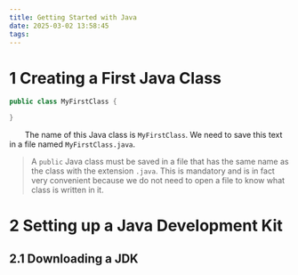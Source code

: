 ```yaml
---
title: Getting Started with Java
date: 2025-03-02 13:58:45
tags:
---
```


# 1 Creating a First Java Class

```java
public class MyFirstClass {

}
```

&emsp;&emsp;The name of this Java class is `MyFirstClass`. We need to save this text in a file named `MyFirstClass.java`. 

> A `public` Java class must be saved in a file that has the same name as the class with the extension `.java`. This is mandatory and is in fact very convenient because we do not need to open a file to know what class is written in it.

# 2 Setting up a Java Development Kit

## 2.1 Downloading a JDK


